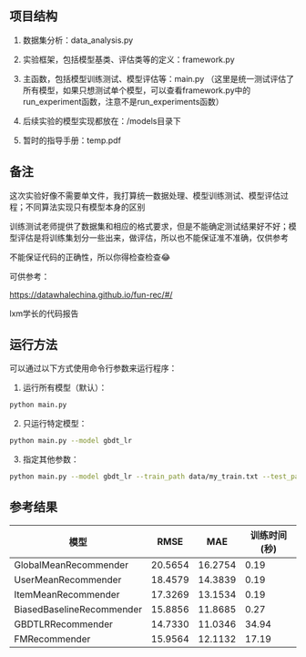 ## 项目结构

1. 数据集分析：data_analysis.py

2. 实验框架，包括模型基类、评估类等的定义：framework.py

3. 主函数，包括模型训练测试、模型评估等：main.py
（这里是统一测试评估了所有模型，如果只想测试单个模型，可以查看framework.py中的run_experiment函数，注意不是run_experiments函数）

4. 后续实验的模型实现都放在：/models目录下

5. 暂时的指导手册：temp.pdf

## 备注

这次实验好像不需要单文件，我打算统一数据处理、模型训练测试、模型评估过程；不同算法实现只有模型本身的区别

训练测试老师提供了数据集和相应的格式要求，但是不能确定测试结果好不好；模型评估是将训练集划分一些出来，做评估，所以也不能保证准不准确，仅供参考

不能保证代码的正确性，所以你得检查检查😂

可供参考：

https://datawhalechina.github.io/fun-rec/#/

lxm学长的代码报告

## 运行方法

可以通过以下方式使用命令行参数来运行程序：

1. 运行所有模型（默认）：
```bash
python main.py
```

2. 只运行特定模型：
```bash
python main.py --model gbdt_lr
```

3. 指定其他参数：
```bash
python main.py --model gbdt_lr --train_path data/my_train.txt --test_path data/my_test.txt --seed 42
```

## 参考结果

| 模型 | RMSE | MAE | 训练时间(秒) |
|------|------|-----|--------------|
| GlobalMeanRecommender | 20.5654 | 16.2754 | 0.19 |
| UserMeanRecommender | 18.4579 | 14.3839 | 0.19 |
| ItemMeanRecommender | 17.3269 | 13.1534 | 0.19 |
| BiasedBaselineRecommender | 15.8856 | 11.8685 | 0.27 |
| GBDTLRRecommender | 14.7330 | 11.0346 | 34.94 |
| FMRecommender | 15.9564 | 12.1132 | 17.19 |


